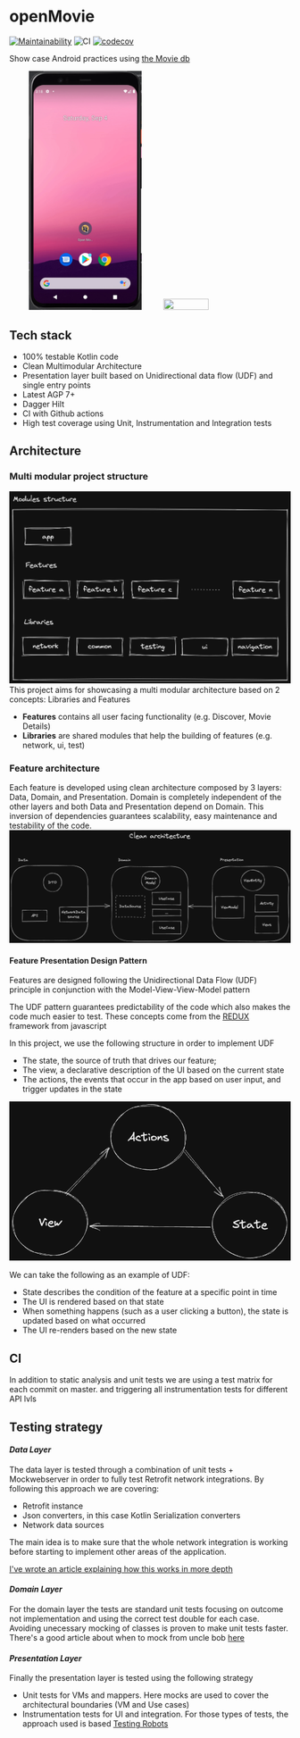 # openMovie
[![Maintainability](https://api.codeclimate.com/v1/badges/6db12a24d3fa5839ffda/maintainability)](https://codeclimate.com/github/horowitz/openMovie/maintainability)
![CI](https://github.com/horowitz/openMovie/actions/workflows/codecov.yml/badge.svg)
[![codecov](https://codecov.io/gh/horowitz/openMovie/branch/main/graph/badge.svg?token=AXMKDL22OR)](https://codecov.io/gh/horowitz/openMovie)

Show case Android practices using [the Movie db](https://www.themoviedb.org/)

&nbsp;&nbsp;&nbsp;&nbsp;&nbsp;&nbsp;&nbsp;&nbsp; <img src="assets/open_movie.gif" width="40%" height="40%"/> &nbsp;&nbsp;&nbsp;&nbsp;&nbsp;&nbsp;&nbsp;&nbsp; <img src="assets/open_movie_2.gif" width="40%" height="40%"/>

## Tech stack
- 100% testable Kotlin code
- Clean Multimodular Architecture
- Presentation layer built based on Unidirectional data flow (UDF) and single entry points
- Latest AGP 7+
- Dagger Hilt
- CI with Github actions
- High test coverage using Unit, Instrumentation and Integration tests

## Architecture

### Multi modular project structure
![Architecture](/assets/modules%20structure.png "Text to show on mouseover")
This project aims for showcasing a multi modular architecture based on 2 concepts: Libraries and Features

- **Features** contains all user facing functionality (e.g. Discover, Movie Details)
- **Libraries** are shared modules that help the building of features (e.g. network,  ui, test)

### Feature architecture

Each feature is developed using clean architecture composed by 3 layers: Data, Domain, and Presentation. 
Domain is completely independent of the other layers and both Data and Presentation depend on Domain.
This inversion of dependencies guarantees scalability, easy maintenance and testability of the code.
![Clean_architecture](/assets/clean_architecture.png)

#### Feature Presentation Design Pattern
Features are designed following the Unidirectional Data Flow (UDF) principle in conjunction with the Model-View-View-Model pattern

The UDF pattern guarantees predictability of the code which also makes the code much easier to test. These concepts come from the [REDUX](https://redux.js.org/tutorials/essentials/part-1-overview-concepts) framework from javascript

In this project, we use the following structure in order to implement UDF
* The state, the source of truth that drives our feature;
* The view, a declarative description of the UI based on the current state
* The actions, the events that occur in the app based on user input, and trigger updates in the state

![UDF](/assets/UDF.png)

We can take the following as an example of UDF:
* State describes the condition of the feature at a specific point in time
* The UI is rendered based on that state
* When something happens (such as a user clicking a button), the state is updated based on what occurred
* The UI re-renders based on the new state


## CI
In addition to static analysis and unit tests we are using a test matrix for each commit on master. and triggering all instrumentation tests for different API lvls 

## Testing strategy

#### *Data Layer*
The data layer is tested through a combination of unit tests + Mockwebserver in order to fully test Retrofit network integrations. By following  this approach we are covering:
-  Retrofit instance
-  Json converters, in this case Kotlin Serialization converters
- Network data sources 

The main idea is to make sure that the whole network integration is working before starting to implement other areas of the application. 

[I've wrote an article explaining how this works in more depth](https://proandroiddev.com/testing-retrofit-converter-with-mock-webserver-50f3e1f54013)


#### *Domain Layer*
For the domain layer the tests are standard unit  tests focusing on outcome not implementation and using the correct test double for each case. Avoiding unecessary mocking of classes is proven to make unit tests faster. There's a good article about when to mock from uncle bob [here](https://blog.cleancoder.com/uncle-bob/2014/05/10/WhenToMock.html)

#### *Presentation Layer*
Finally the presentation layer is tested using the following strategy
- Unit tests for VMs and mappers. Here mocks are used to cover the architectural boundaries (VM and Use cases)
- Instrumentation tests for UI and integration. For those types of tests, the approach used is based [Testing Robots](https://jakewharton.com/testing-robots/)
